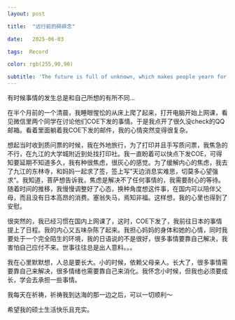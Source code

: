 ```yaml
---
layout: post

title:  "远行前的碎碎念"

date:   2025-06-03

tags:  Record

color: rgb(255,90,90)

subtitle: 'The future is full of unknown, which makes people yearn for and anxious'  
---
```


有时候事情的发生总是和自己所想的有所不同...

在半个月前的一个清晨，我睡眼惺忪的从床上爬了起来，打开电脑开始上网课，看见微信里两个同学在讨论他们COE下发的事情。于是我点开了很久没check的QQ邮箱。看着里面躺着我COE下发的邮件，我的心情突然变得很复杂。

想起当时收到质问票的时候，我在外地旅行，为了打印并且手写质问票，我焦急的不行，在九江的大学城附近到处找打印社。我一直盼着可以快点下发COE，可得知要延期不知道多久，我有种很焦虑，很灰心的感觉。为了缓解内心的焦虑，我去了九江的东林寺，和妈妈一起求了签，签上写”天边消息实难思，切莫多心望强求“。我知道，菩萨想告诉我，焦虑是解决不了任何事情的，我需要耐心的等待。随着时间的推移，我慢慢调整好了心态，换种角度想这件事，在国内可以陪伴父母，而且没有日本高昂的消费。塞翁失马，焉知非福。这样想，我的心里也得到了安慰。

很突然的，我已经习惯在国内上网课了，这时，COE下发了，我前往日本的事情提上了日程。我的内心又五味杂陈了起来。我担心妈妈的身体和她的心情，同时我要处于一个完全陌生的环境，我的日语说的不是很好，很多事情要靠自己解决，我害怕自己应付不来。世事往往总是出人意料。。。

我在心里默默想，人总是要长大。小的时候，依赖父母亲人。长大了，很多事情需要靠自己来解决，很多情绪也需要靠自己来消化。我怀念小时候，但我也必须要成长，学会去承担一些事情。

我每天在祈祷，祈祷我到达海的那一边之后，可以一切顺利～

希望我的硕士生活快乐且充实。



​																				
